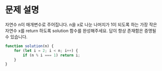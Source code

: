 # 문제 설명

자연수 n이 매개변수로 주어집니다. n을 x로 나눈 나머지가 1이 되도록 하는 가장 작은 자연수 x를 return 하도록 solution 함수를 완성해주세요. 답이 항상 존재함은 증명될 수 있습니다.


``` javascript
function solution(n) { 
    for (let i = 2; i < n; i++) {
        if (n % i === 1) return i;
    }
}
```